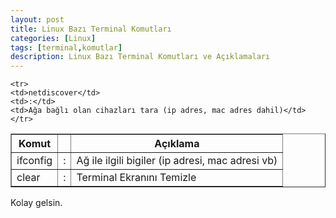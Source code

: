 ```yaml
---
layout: post
title: Linux Bazı Terminal Komutları
categories: [Linux]
tags: [terminal,komutlar]
description: Linux Bazı Terminal Komutları ve Açıklamaları
---
```



<table border='1'>
	<tr>
	<th>Komut</th>
	<th></th>
	<th>Açıklama</th>
	</tr>
	<tr>
	<td>ifconfig</td>
	<td>:</td>
	<td>Ağ ile ilgili bigiler (ip adresi, mac adresi vb)</td>
	</tr>
	<tr>
	<td>clear</td>
	<td>:</td>
	<td>Terminal Ekranını Temizle</td>
	</tr>

	<tr>
	<td>netdiscover</td>
	<td>:</td>
	<td>Ağa bağlı olan cihazları tara (ip adres, mac adres dahil)</td>
	</tr>
</table>


Kolay gelsin.

